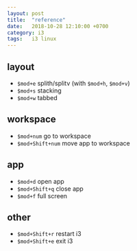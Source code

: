 ```yaml
---
layout: post
title:  "reference"
date:   2018-10-28 12:10:00 +0700
category: i3
tags:   i3 linux
---
```


## layout
- `$mod+e` splith/splitv (with `$mod+h`, `$mod+v`)
- `$mod+s` stacking
- `$mod+w` tabbed

## workspace
- `$mod+num`       go to workspace
- `$mod+Shift+num` move app to workspace

## app
- `$mod+d`       open app
- `$mod+Shift+q` close app
- `$mod+f`       full screen

## other
- `$mod+Shift+r` restart i3
- `$mod+Shift+e` exit i3
